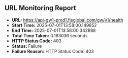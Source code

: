 ## URL Monitoring Report

- **URL:** https://api-gw1-prod1.fisglobal.com/gw/v1/health
- **Start Time:** 2025-07-01T13:58:00.149852
- **End Time:** 2025-07-01T13:58:00.342888
- **Total Time Taken:** 0.193036 seconds
- **HTTP Status Code:** 403
- **Status:** Failure
- **Failure Reason:** HTTP Status Code: 403
